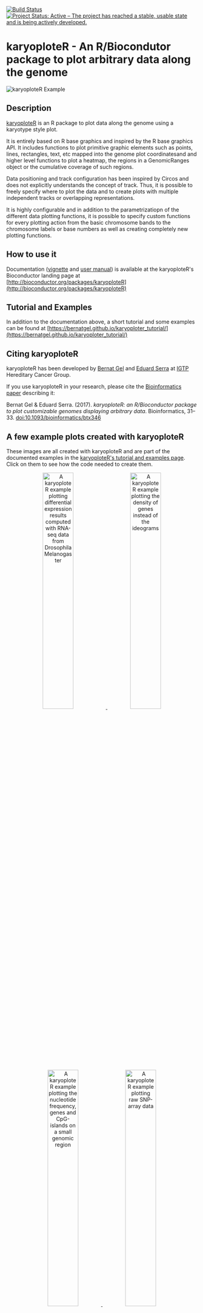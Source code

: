 [![Build Status](https://travis-ci.org/bernatgel/karyoploteR.svg?branch=master)](https://travis-ci.org/bernatgel/karyoploteR)
[![Project Status: Active – The project has reached a stable, usable state and is being actively developed.](http://www.repostatus.org/badges/latest/active.svg)](http://www.repostatus.org/#active)

# karyoploteR - An R/Biocondutor package to plot arbitrary data along the genome


![karyoploteR Example](https://raw.githubusercontent.com/bernatgel/karyoploter_tutorial/master/docs/Examples/MultipleDataTypes/images/Figure-1.png
 "Example of plot created with karyoploteR")

## Description

[karyoploteR](http://bioconductor.org/packages/karyoploteR) is an R package to 
plot data along the genome using a karyotype style plot.

It is entirely based on R base graphics and inspired by the R base graphics API. 
It includes functions to plot primitive graphic elements such as points, lines,
rectangles, text, etc mapped into the genome plot coordinatesand and higher 
level functions to plot a heatmap, the regions in a GenomicRanges object
or the cumulative coverage of such regions.

Data positioning and track configuration has been inspired by Circos and does
not explicitly understands the concept of track. Thus, it is possible to freely specify 
where to plot the data and to create plots with multiple independent tracks or
overlapping representations.

It is highly configurable and in addition to the parametrizatiopn of the 
different data plotting functions, it is possible to specify custom functions 
for every plotting action from the basic chromosome bands to the chromosome labels
or base numbers as well as creating completely new plotting functions.

## How to use it

Documentation ([vignette](http://bioconductor.org/packages/devel/bioc/vignettes/karyoploteR/inst/doc/karyoploteR.pdf) and [user manual](http://bioconductor.org/packages/devel/bioc/manuals/karyoploteR/man/karyoploteR.pdf)) is available at the karyoploteR's 
Bioconductor landing page at [http://bioconductor.org/packages/karyoploteR](http://bioconductor.org/packages/karyoploteR)

## Tutorial and Examples

In addition to the documentation above, a short tutorial and some examples can be found at [https://bernatgel.github.io/karyoploter_tutorial/](https://bernatgel.github.io/karyoploter_tutorial/)

## <a name="Citing"></a>Citing karyoploteR

karyoploteR has been developed by [Bernat Gel](https://twitter.com/bernatgel) and [Eduard Serra](mailto:eserra@igtp.cat) at [IGTP](http://www.germanstrias.org/)
Hereditary Cancer Group.

If you use karyoploteR in your research, please cite the [Bioinformatics paper](https://academic.oup.com/bioinformatics/article/3857734/karyoploteR-an-R-Bioconductor-package-to-plot) describing it:

Bernat Gel & Eduard Serra. (2017). *karyoploteR: an R/Bioconductor package to plot customizable genomes displaying arbitrary data*. Bioinformatics, 31–33. [doi:10.1093/bioinformatics/btx346](https://doi.org/10.1093/bioinformatics/btx346)

## A few example plots created with karyoploteR

These images are all created with karyoploteR and are part of the documented 
examples in the [karyoploteR's tutorial and examples page](https://bernatgel.github.io/karyoploter_tutorial/).
Click on them to see how the code needed to create them.


<p align="center">
  <a href="https://bernatgel.github.io/karyoploter_tutorial/Examples/GeneExpression/GeneExpression.html" target="_blank">
    <img src="https://bernatgel.github.io/karyoploter_tutorial/Examples/GeneExpression/images/Figure13-1.png" width="40%"  alt="A karyoploteR example plotting differential expression results computed with RNA-seq data from Drosophila Melanogaster" title="Differential expression results computed with RNA-seq data from Drosophila Melanogaster" style="max-width:100%;margin-right:5%;" ></img>
  </a>
  <a href="https://bernatgel.github.io/karyoploter_tutorial//Examples/GeneDensityIdeograms/GeneDensityIdeograms.html" target="_blank">
    <img src="https://bernatgel.github.io/karyoploter_tutorial//Examples/GeneDensityIdeograms/images/Figure9-1.png" width="40%"  alt="A karyoploteR example plotting the density of genes instead of the ideograms" title="Usiong the density of genes instead of ideograms"></img> 
  </a>
  <br>
  <br>
  <a href="https://bernatgel.github.io/karyoploter_tutorial//Examples/NucleotideFrequency/NucleotideFrequency.html" target="_blank">
    <img src="https://bernatgel.github.io/karyoploter_tutorial//Examples/NucleotideFrequency/images/Figure11-1.png" width="40%"  alt="A karyoploteR example plotting the nucleotide frequency, genes and CpG-islands on a small genomic region" title="The nucleotide frequency, genes and CpG-islands on a small genomic region"></img>
  </a>
  <a href="https://bernatgel.github.io/karyoploter_tutorial//Examples/SNPArray/SNPArray.html" target="_blank">
    <img src="https://bernatgel.github.io/karyoploter_tutorial//Examples/SNPArray/images/Figure4-1.png" width="40%"  alt="A karyoploteR example plotting raw SNP-array data" title="Raw SNP-array data"></img>
  </a>
  <br>
  <br>
  <a href="https://bernatgel.github.io/karyoploter_tutorial//Examples/PVivaxGenes/PVivaxGenes.html" target="_blank">
    <img src="https://bernatgel.github.io/karyoploter_tutorial//Examples/PVivaxGenes/images/Figure6-1.png" width="40%"  alt="A karyoploteR example plotting the genes from Plasmodium Vivax PvP01 genome version" title="The genes from Plasmodium Vivax PvP01 genome version"></img>
  </a>
  <a href="https://bernatgel.github.io/karyoploter_tutorial//Examples/PlotGenes/PlotGenes.html" target="_blank">
    <img src="https://bernatgel.github.io/karyoploter_tutorial//Examples/PlotGenes/images/Figure2-1.png" width="40%"  alt="A karyoploteR example plotting genes positioned on the genome" title="Genes positioned on the genome"></img>
  </a>
  <br>
  <br>
  <a href="https://bernatgel.github.io/karyoploter_tutorial//Examples/Rainfall/Rainfall.html" target="_blank">
    <img src="https://bernatgel.github.io/karyoploter_tutorial//Examples/Rainfall/images/Figure3-1.png" width="40%"  alt="A karyoploteR example plotting a rainfall plot showing the distances between consecutive somatic variants" title="A rainfall plot showing the distances between consecutive somatic variants"></img>
  </a>  
  <a href="https://bernatgel.github.io/karyoploter_tutorial//Examples/CpGIslands/CpGIslands.html" target="_blank">
    <img src="https://bernatgel.github.io/karyoploter_tutorial//Examples/CpGIslands/images/Figure5-1.png" width="40%"  alt="A karyoploteR example plotting the density and positions of CpG islands along the genome" title="The density and positions of CpG islands along the genome"></img>
  </a>
</p>












